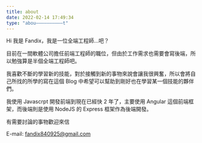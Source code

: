 ```yaml
---
title: about
date: 2022-02-14 17:49:34
type: "abou——————————t"
---
```


Hi 我是 Fandix，我是一位全端工程師...吧？ 

目前在一間軟體公司擔任前端工程師的職位，但由於工作需求也需要會寫後端，所以勉強算是半個全端工程師吧。

我喜歡不斷的學習新的技能，對於接觸到新的事物來說會讓我很興奮，所以會將自己所找的所學的寫在這個 Blog 中希望可以幫助到剛好也在學習某一個技能的夥伴們。

我使用 Javascrpt 開發前端到現在已經快 2 年了，主要使用 Angular 這個前端框架，而後端則是使用 NodeJS 的 Express 框架作為後端開發。

有需要討論的事物歡迎來信

E-mail: fandix840925@gmail.com